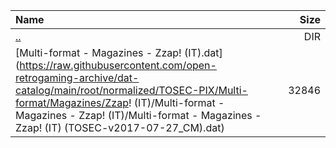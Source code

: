 |Name|Size|
|:---|---:|
|[..](../index.html)|DIR|
|[Multi-format - Magazines - Zzap! (IT).dat](https://raw.githubusercontent.com/open-retrogaming-archive/dat-catalog/main/root/normalized/TOSEC-PIX/Multi-format/Magazines/Zzap! (IT)/Multi-format - Magazines - Zzap! (IT)/Multi-format - Magazines - Zzap! (IT) (TOSEC-v2017-07-27_CM).dat)|32846|
